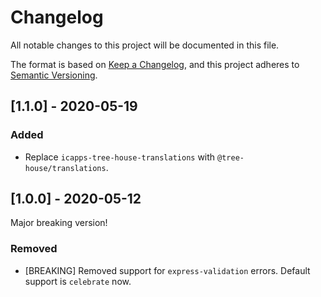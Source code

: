 # Changelog

All notable changes to this project will be documented in this file.

The format is based on [Keep a Changelog](https://keepachangelog.com/en/1.0.0/),
and this project adheres to [Semantic Versioning](https://semver.org/spec/v2.0.0.html).

## [1.1.0] - 2020-05-19

### Added

- Replace `icapps-tree-house-translations` with `@tree-house/translations`.

## [1.0.0] - 2020-05-12

Major breaking version!

### Removed

- [BREAKING] Removed support for `express-validation` errors. Default support is `celebrate` now.
